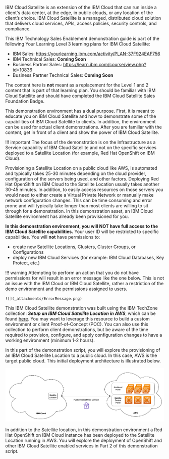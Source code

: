 IBM Cloud Satellite is an extension of the IBM Cloud that can run inside a client's data center, at the edge, in public clouds, or any location of the client’s choice. IBM Cloud Satellite is a managed, distributed cloud solution that delivers cloud services, APIs, access policies, security controls, and compliance.

This IBM Technology Sales Enablement demonstration guide is part of the following Your Learning Level 3 learning plans for IBM Cloud Satellite:

- IBM Sales: <a href="https://yourlearning.ibm.com/activity/PLAN-37F924EAF756" target="_blank">https://yourlearning.ibm.com/activity/PLAN-37F924EAF756</a>
- IBM Technical Sales: **Coming Soon**
- Business Partner Sales: <a href="https://learn.ibm.com/course/view.php?id=10836" target="_blank">https://learn.ibm.com/course/view.php?id=10836</a>
- Business Partner Technical Sales: **Coming Soon**

The content here is **not** meant as a replacement for the Level 1 and 2 content that is part of that learning plan. You should be familiar with IBM Cloud Satellite and should have completed the IBM Cloud Satellite Sales Foundation Badge.

This demonstration environment has a dual purpose. First, it is meant to educate you on IBM Cloud Satellite and how to demonstrate some of the capabilities of IBM Cloud Satellite to clients. In addition, the environment can be used for actual client demonstrations. After you are familiar with the content, get in front of a client and show the power of IBM Cloud Satellite.

!!! important
    The focus of the demonstration is on the Infrastructure as a Service capability of IBM Cloud Satellite and not on the specific services deployed to a Satellite Location (for example, Red Hat OpenShift on IBM Cloud).

Provisioning a Satellite Location on a public cloud like AWS, is automated and typically takes 25-30 minutes depending on the cloud provider, configuration of the servers being used, and other factors. Deploying Red Hat OpenShift on IBM Cloud to the Satellite Location usually takes another 30-45 minutes. In addition, to easily access resources on those servers you would need to either create a Virtual Private Network or manually make network configuration changes. This can be time consuming and error prone and will typically take longer than most clients are willing to sit through for a demonstration. In this demonstration asset, an IBM Cloud Satellite environment has already been provisioned for you.

**In this demonstration environment, you will NOT have full access to the IBM Cloud Satellite capabilities.** Your user ID will be restricted to specific capabilities. You will **not** have permissions to:

   - create new Satellite Locations, Clusters, Cluster Groups, or Configurations
   - deploy new IBM Cloud Services (for example: IBM Cloud Databases, Key Protect, etc.)

!!! warning
    Attempting to perform an action that you do not have permissions for will result in an error message like the one below. This is not an issue with the IBM Cloud or IBM Cloud Satellite, rather a restriction of the demo environment and the permissions assigned to users.

    ![](_attachments/ErrorMessage.png)

This IBM Cloud Satellite demonstration was built using the IBM TechZone collection: ***Setup an IBM Cloud Satellite Location in AWS***, which can be found <a href="https://techzone.ibm.com/collection/SetupIBMCloudSatelliteLocationInAWS" target ="_blank">here</a>. You may want to leverage this resource to build a custom environment or client Proof-of-Concept (POC). You can also use this collection to perform client demonstrations, but be aware of the time required to provision, configure, and apply configuration changes to have a working environment (minimum 1-2 hours).

In this part of the demonstration script, you will explore the provisioning of an IBM Cloud Satellite Location to a public cloud. In this case, AWS is the target public cloud. This initial deployment architecture is illustrated below.

![](_attachments/L3-Arch1.png)

In addition to the Satellite location, in this demonstration environment a Red Hat OpenShift on IBM Cloud instance has been deployed to the Satellite Location running in AWS. You will explore the deployment of OpenShift and other IBM Cloud Satellite enabled services in Part 2 of this demonstration script.
